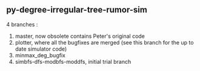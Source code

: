 ## py-degree-irregular-tree-rumor-sim

4 branches :
  1) master, now obsolete contains Peter's original code
  2) plotter, where all the bugfixes are merged (see this branch for the up to date simulator code)
  3) minmax_deg_bugfix
  4) simbfs-dfs-modbfs-moddfs, initial trial branch
  
  
